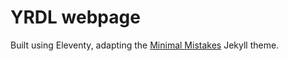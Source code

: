 # YRDL webpage

Built using Eleventy, adapting the [Minimal Mistakes](https://mmistakes.github.io/minimal-mistakes/) Jekyll theme.